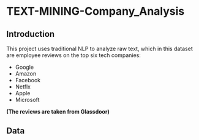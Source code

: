 # TEXT-MINING-Company_Analysis

## Introduction

This project uses traditional NLP to analyze raw text, which in this dataset are employee reviews on the top six tech companies:

  * Google
  * Amazon
  * Facebook
  * Netflx
  * Apple
  * Microsoft
  
**(The reviews are taken from Glassdoor)**

## Data






